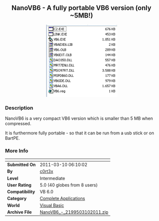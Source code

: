 ﻿<div align="center">

## NanoVB6 \- A fully portable VB6 version \(only \~5MB\!\)

<img src="PIC201131061179349.gif">
</div>

### Description

NanoVB6 is a very compact VB6 version which is smaller than 5 MB when compressed.

It is furthermore fully portable - so that it can be run from a usb stick or on BartPE.
 
### More Info
 


<span>             |<span>
---                |---
**Submitted On**   |2011-03-10 06:10:02
**By**             |[c0rt3x](https://github.com/Planet-Source-Code/PSCIndex/blob/master/ByAuthor/c0rt3x.md)
**Level**          |Intermediate
**User Rating**    |5.0 (40 globes from 8 users)
**Compatibility**  |VB 6\.0
**Category**       |[Complete Applications](https://github.com/Planet-Source-Code/PSCIndex/blob/master/ByCategory/complete-applications__1-27.md)
**World**          |[Visual Basic](https://github.com/Planet-Source-Code/PSCIndex/blob/master/ByWorld/visual-basic.md)
**Archive File**   |[NanoVB6\_\-\_2199503102011\.zip](https://github.com/Planet-Source-Code/c0rt3x-nanovb6-a-fully-portable-vb6-version-only-5mb__1-73790/archive/master.zip)








